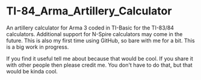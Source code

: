 # TI-84_Arma_Artillery_Calculator
 An artillery calculator for Arma 3 coded in TI-Basic for the TI-83/84 calculators. Additional support for N-Spire calculators may come in the future. 
 This is also my first time using GitHub, so bare with me for a bit.
 This is a big work in progress.
 
 If you find it useful tell me about because that would be cool.
 If you share it with other people then please credit me. You don't have to do that, but that would be kinda cool.